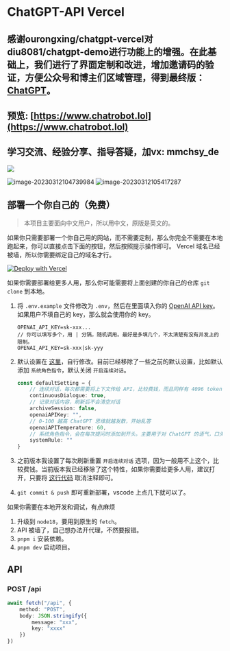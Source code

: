 # ChatGPT-API Vercel

## 感谢ourongxing/chatgpt-vercel对 diu8081/chatgpt-demo进行功能上的增强。在此基础上，我们进行了界面定制和改进，增加邀请码的验证，方便公众号和博主们区域管理，得到最终版： [ChatGPT](https://github.com/shenghuaxiong/chatGPT-code)。

## 预览: [https://www.chatrobot.lol](https://www.chatrobot.lol)



## 学习交流、经验分享、指导答疑，加vx: mmchsy_de


![](assets/screenshot1.png)

![image-20230312104739984](https://gitee.com/shenghuaxiong/typora/raw/master/img/202303121051049.png)
![image-20230312105417287](https://gitee.com/shenghuaxiong/typora/raw/master/img/202303121054815.png)


## 部署一个你自己的（免费）

> 本项目主要面向中文用户，所以用中文，原版是英文的。

如果你只需要部署一个你自己用的网站，而不需要定制，那么你完全不需要在本地跑起来，你可以直接点击下面的按钮，然后按照提示操作即可。 Vercel 域名已经被墙，所以你需要绑定自己的域名才行。

[![Deploy with Vercel](https://vercel.com/button)](https://vercel.com/new/clone?repository-url=https://github.com/songyingde/chatGPT-code/tree/patch-8)

如果你需要部署给更多人用，那么你可能需要将上面创建的你自己的仓库 `git clone` 到本地。

1. 将 `.env.example` 文件修改为 `.env`，然后在里面填入你的 [OpenAI API key](https://platform.openai.com/account/api-keys)。如果用户不填自己的 key，那么就会使用你的 key。

   ```
   OPENAI_API_KEY=sk-xxx...
   // 你可以填写多个，用 | 分隔，随机调用。最好是多填几个，不太清楚有没有并发上的限制。
   OPENAI_API_KEY=sk-xxx|sk-yyy
   ```

2. 默认设置在 [这里](https://github.com/ourongxing/chatgpt-vercel/blob/main/src/components/Generator.tsx#L9-L15)，自行修改。目前已经移除了一些之前的默认设置，比如默认添加 `系统角色指令`，默认关闭 `开启连续对话`。

   ```ts
   const defaultSetting = {
       // 连续对话，每次都需要将上下文传给 API，比较费钱，而且同样有 4096 token 的限制
       continuousDialogue: true,
       // 记录对话内容，刷新后不会清空对话
       archiveSession: false,
       openaiAPIKey: "",
       // 0-100 越高 ChatGPT 思维就越发散，开始乱答
       openaiAPITemperature: 60,
       // 系统角色指令，会在每次提问时添加到开头。主要用于对 ChatGPT 的语气，口头禅这些进行定制。
       systemRule: ""
   }
   ```

3. 之前版本我设置了每次刷新重置 `开启连续对话` 选项，因为一般用不上这个，比较费钱。当前版本我已经移除了这个特性，如果你需要给更多人用，建议打开，只要将 [这行代码](https://github.com/songyingde/chatgpt-vercel/blob/main/src/components/Generator.tsx#LL53C10-L53C39) 取消注释即可。

4. `git commit & push` 即可重新部署，vscode 上点几下就可以了。

如果你需要在本地开发和调试，有点麻烦

1. 升级到 `node18`，要用到原生的 `fetch`。
2. API 被墙了，自己想办法开代理，不然要报错。
3. `pnpm i` 安装依赖。
4. `pnpm dev` 启动项目。

## API

### POST /api

```ts
await fetch("/api", {
    method: "POST",
    body: JSON.stringify({
        message: "xxx",
        key: "xxxx"
    })
})
```
